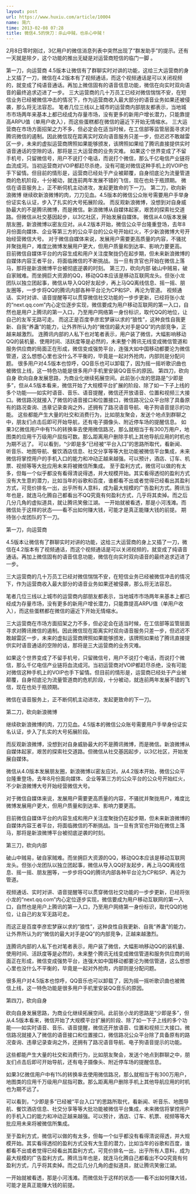 ```yaml
---
layout: post
url: https://www.huxiu.com/article/10004
name: 简六
time: 2013-02-08 07:28
title: 微信4.5的快刀：杀山中贼，也杀心中贼！
---
```

2月8日零时刚过，3亿用户的微信消息列表中突然出现了“群发助手”的提示。还有一天就是除夕，这个功能的推出无疑是对运营商短信的临门一脚 。

第一刀，向运营商 4.5版本让微信有了群聊实时对讲的功能，这给三大运营商的身上又插了一刀，微信在4.2版本有了视频通话，而这个视频通话是可以关闭视频的，就变成了纯语音通话。再加上微信固有的语音信息功能，微信在向实时双向语音的最终追求迈进了一步。 三大运营商的几十万员工已经对微信惴惴不安，在短信业务已经被微信冲击的情况下，作为运营商收入最大部分的语音业务如果还被侵袭，那么将无法容忍。 笔者几位三线以上城市的运营商内部朋友都表示，当地城市市场两年来基本上都已经成为存量市场，没有更多的新用户增长潜力，只能靠提高ARPU值（单用户收入），而这些蛋糕都在微信的逼近下开始无情缩水。 三大运营商在市场方面招架之力不多，但必定会在适当时候，在工信部等监管层面寻求对腾讯微信的遏制。因此微信现在距离实时双向语音服务只差一步，但迟迟不敢越雷区一步，未来的虚拟运营商牌照如果能够颁发，该牌照如果给了腾讯直接提供实时语音通话的空隙的话，那将是三大运营商的业务灾难。 如果这个世界变成了不留手机号，只留微信号，用户不说打个电话，而说打个微信，那么千亿电信产业链将血流成河。当初运营商对VOIP都赶尽杀绝，没有可能对微信这种手机上的VOIP也手下留情。但目前的情形是，运营商已经处于产业被颠覆，自身彻底沦为流量管道商的危机阶段，十分被动，就连前两年发展不错的飞信，现在也处于瓶颈期。 微信在语音服务上，正不断伺机主动进攻，发起更致命的下一刀。 第二刀，砍向新浪微博 继续砍新浪微博的肉，刀刀见血。4.5版本的微信公众账号需要用户手举身份证实名认证，步入了扎实的大号拓展阶段。 而反观新浪微博，没想到对自身威胁最大的不是腾讯微博，而是微信。新浪微博从自媒体起家，艰苦的探索社交道路。但微信从社交基因起步，以3亿社区，开始发展自媒体。 微信从4.0版本发展朋友圈，新浪微博以密友应对。从4.2版本开始，微信公众平台隆重登场，去年8月份面向媒体、企业等第三方的公众平台的公众号开始红火，不少新浪微博大号开始经营微信大号。 对于微信自媒体来说，发展用户需要更高质量的内容，不骚扰并聚拢用户，难度比微博发展用户更大，但用户质量和到达率、影响力要更高。 目前微信自媒体平台的内容生成和用户关注度聚拢仍在起步期，但未来新浪微博的自媒体内容王者平台，将面临微信的不断挑战。当一旦有贪官也开始在微信上落马，那将是新浪微博平台被彻底逆袭的时刻。 第三刀，砍向内部 破山中贼易，破自家贼难。而坐拥巨大资源的QQ，移动QQ本应该是移动互联网龙头。但张小龙团队以独立团起事，微信从导入QQ好友起步，再上马QQ离线信息、摇一摇、朋友圈等，一步步将QQ的腾讯内部各种平台沦为CP和SP、再沦为管道。 视频通话、实时对讲、语音提醒等可以贯穿微信社交功能的一步步更新，已经将张小龙的“next.qq.com”内心定位逐步实现，微信要成为用户移动互联网的第一入口，自然也是用户上腾讯的第一入口，乃至用户网络第一身份标识，取代QQ的地位，让自己的友军无路可走。 而这正是百度李彦宏梦寐以求的“狼性”，这种良性自我更新、自我“养蛊”的能力，让外界所认为的“微信的最大对手是QQ”的内部竞争，正越来越激烈。 连腾讯内部的人私下也对笔者表示，用户装了微信，大幅影响移动QQ的装机量、使用时间、活跃度等是必然的，未来整个腾讯无线变成微信管道和服务供应商的局面正在形成，微信变成强势平台，连强大如中国移动都要沦为微信管道，这么想想心里也没什么不平衡的，毕竟是一起对外抢肉，内部则是分配问题。 很多用户对4.5版本也惊呼，QQ音乐也可以卸载了，因为摇一摇听歌识曲也被微信上线，这一特色功能是很多用户手机里安装QQ音乐的原因。 第四刀，砍向自身 砍向自身发展思路，为商业化继续拓展空间。此前张小龙的思路是“少即是多”，但从4.5版本看来，微信开始了大规模平台扩展的阶段、除了如一下子上线的多个功能——如实时语音、音乐、语音提醒，微信还开放语音、位置和视频三大接口。微信路况就接入了微信的语音接口和位置接口，微信路况公众平台除了具备原有的路况查询、违章记录查询之外，还拥有了路况语音导航、电子狗语音提示的功能。 这些都能产生大量的社交和消费行为，比如朋友聚会，发送个地点到群聊之中，朋友们点击后即可开始导航，还有电子摄像头、附近停车场的提醒信息。 如果3亿微信用户中有1%的转换率去使用微信路况，那么就相当于有300万用户，地图类的应用千万级用户屈指可数。那么距离用户删除手机上其他导航应用的时机也为期不远了。 可以看到，“少即是多”已经被“平台入口”的思路所取代，看新闻、听音乐、地图导航、餐饮酒店信息、社交分享等等大批功能被微信平台集成，未来微信将掌控用户的手机入口的能力和冲动正越来越强。可以预计，酒店、订车、机票、视频等等大批应用未来将被微信所集成。 至于盈利方式，微信可以做的有太多，但每一个似乎都没有看得清说得透，并大规模开始。其实看得透彻的盈利方式没有大生意的潜力，比如当年的谷歌和百度，谁都看不出或者觉得已经看出其盈利方式，可竞价排名一出，出乎所有人意料，成为最大规模的广告盈利方式。腾讯当年也是，就连马化腾自己都看出不QQ究竟有何盈利方式，几乎将其卖掉。而之后几分几角的虚拟道具，就让腾讯笑傲江湖。 一开始就被看透，那是小河浅滩。而微信处于这样的状态——看不出如何赚大钱，可能才是真正能赚大钱的前提。 期待张小龙团队的下一刀。

第一刀，向运营商

4.5版本让微信有了群聊实时对讲的功能，这给三大运营商的身上又插了一刀，微信在4.2版本有了视频通话，而这个视频通话是可以关闭视频的，就变成了纯语音通话。再加上微信固有的语音信息功能，微信在向实时双向语音的最终追求迈进了一步。

三大运营商的几十万员工已经对微信惴惴不安，在短信业务已经被微信冲击的情况下，作为运营商收入最大部分的语音业务如果还被侵袭，那么将无法容忍。

笔者几位三线以上城市的运营商内部朋友都表示，当地城市市场两年来基本上都已经成为存量市场，没有更多的新用户增长潜力，只能靠提高ARPU值（单用户收入），而这些蛋糕都在微信的逼近下开始无情缩水。

三大运营商在市场方面招架之力不多，但必定会在适当时候，在工信部等监管层面寻求对腾讯微信的遏制。因此微信现在距离实时双向语音服务只差一步，但迟迟不敢越雷区一步，未来的虚拟运营商牌照如果能够颁发，该牌照如果给了腾讯直接提供实时语音通话的空隙的话，那将是三大运营商的业务灾难。

如果这个世界变成了不留手机号，只留微信号，用户不说打个电话，而说打个微信，那么千亿电信产业链将血流成河。当初运营商对VOIP都赶尽杀绝，没有可能对微信这种手机上的VOIP也手下留情。但目前的情形是，运营商已经处于产业被颠覆，自身彻底沦为流量管道商的危机阶段，十分被动，就连前两年发展不错的飞信，现在也处于瓶颈期。

微信在语音服务上，正不断伺机主动进攻，发起更致命的下一刀。

第二刀，砍向新浪微博

继续砍新浪微博的肉，刀刀见血。4.5版本的微信公众账号需要用户手举身份证实名认证，步入了扎实的大号拓展阶段。

而反观新浪微博，没想到对自身威胁最大的不是腾讯微博，而是微信。新浪微博从自媒体起家，艰苦的探索社交道路。但微信从社交基因起步，以3亿社区，开始发展自媒体。

微信从4.0版本发展朋友圈，新浪微博以密友应对。从4.2版本开始，微信公众平台隆重登场，去年8月份面向媒体、企业等第三方的公众平台的公众号开始红火，不少新浪微博大号开始经营微信大号。

对于微信自媒体来说，发展用户需要更高质量的内容，不骚扰并聚拢用户，难度比微博发展用户更大，但用户质量和到达率、影响力要更高。

目前微信自媒体平台的内容生成和用户关注度聚拢仍在起步期，但未来新浪微博的自媒体内容王者平台，将面临微信的不断挑战。当一旦有贪官也开始在微信上落马，那将是新浪微博平台被彻底逆袭的时刻。

第三刀，砍向内部

破山中贼易，破自家贼难。而坐拥巨大资源的QQ，移动QQ本应该是移动互联网龙头。但张小龙团队以独立团起事，微信从导入QQ好友起步，再上马QQ离线信息、摇一摇、朋友圈等，一步步将QQ的腾讯内部各种平台沦为CP和SP、再沦为管道。

视频通话、实时对讲、语音提醒等可以贯穿微信社交功能的一步步更新，已经将张小龙的“next.qq.com”内心定位逐步实现，微信要成为用户移动互联网的第一入口，自然也是用户上腾讯的第一入口，乃至用户网络第一身份标识，取代QQ的地位，让自己的友军无路可走。

而这正是百度李彦宏梦寐以求的“狼性”，这种良性自我更新、自我“养蛊”的能力，让外界所认为的“微信的最大对手是QQ”的内部竞争，正越来越激烈。

连腾讯内部的人私下也对笔者表示，用户装了微信，大幅影响移动QQ的装机量、使用时间、活跃度等是必然的，未来整个腾讯无线变成微信管道和服务供应商的局面正在形成，微信变成强势平台，连强大如中国移动都要沦为微信管道，这么想想心里也没什么不平衡的，毕竟是一起对外抢肉，内部则是分配问题。

很多用户对4.5版本也惊呼，QQ音乐也可以卸载了，因为摇一摇听歌识曲也被微信上线，这一特色功能是很多用户手机里安装QQ音乐的原因。

第四刀，砍向自身

砍向自身发展思路，为商业化继续拓展空间。此前张小龙的思路是“少即是多”，但从4.5版本看来，微信开始了大规模平台扩展的阶段、除了如一下子上线的多个功能——如实时语音、音乐、语音提醒，微信还开放语音、位置和视频三大接口。微信路况就接入了微信的语音接口和位置接口，微信路况公众平台除了具备原有的路况查询、违章记录查询之外，还拥有了路况语音导航、电子狗语音提示的功能。

这些都能产生大量的社交和消费行为，比如朋友聚会，发送个地点到群聊之中，朋友们点击后即可开始导航，还有电子摄像头、附近停车场的提醒信息。

如果3亿微信用户中有1%的转换率去使用微信路况，那么就相当于有300万用户，地图类的应用千万级用户屈指可数。那么距离用户删除手机上其他导航应用的时机也为期不远了。

可以看到，“少即是多”已经被“平台入口”的思路所取代，看新闻、听音乐、地图导航、餐饮酒店信息、社交分享等等大批功能被微信平台集成，未来微信将掌控用户的手机入口的能力和冲动正越来越强。可以预计，酒店、订车、机票、视频等等大批应用未来将被微信所集成。

至于盈利方式，微信可以做的有太多，但每一个似乎都没有看得清说得透，并大规模开始。其实看得透彻的盈利方式没有大生意的潜力，比如当年的谷歌和百度，谁都看不出或者觉得已经看出其盈利方式，可竞价排名一出，出乎所有人意料，成为最大规模的广告盈利方式。腾讯当年也是，就连马化腾自己都看出不QQ究竟有何盈利方式，几乎将其卖掉。而之后几分几角的虚拟道具，就让腾讯笑傲江湖。

一开始就被看透，那是小河浅滩。而微信处于这样的状态——看不出如何赚大钱，可能才是真正能赚大钱的前提。

